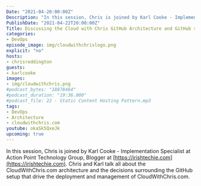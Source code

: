 ```yaml
---
Date: "2021-04-20:00:00Z"
Description: "In this session, Chris is joined by Karl Cooke - Implementation Specialist at Action Point Technology Group, Blogger at https://irishtechie.com. Chris and Karl talk all about the CloudWithChris.com architecture and the decisions surrounding the GitHub setup that drive the deployment and management of CloudWithChris.com."
PublishDate: "2021-04-22T20:00:00Z"
Title: Discussing the Cloud with Chris GitHub Architecture and GitHub setup
categories:
- DevOps
episode_image: img/cloudwithchrislogo.png
explicit: "no"
hosts:
- chrisreddington
guests:
- karlcooke
images:
- img/cloudwithchris.png
#podcast_bytes: "18878464"
#podcast_duration: "19:36.000"
#podcast_file: 22 - Static Content Hosting Pattern.mp3
tags:
- DevOps
- Architecture
- cloudwithchris.com
youtube: okaSk5QxeJk
upcoming: true
---
```

In this session, Chris is joined by Karl Cooke - Implementation Specialist at Action Point Technology Group, Blogger at [https://irishtechie.com](https://irishtechie.com). Chris and Karl talk all about the CloudWithChris.com architecture and the decisions surrounding the GitHub setup that drive the deployment and management of CloudWithChris.com.